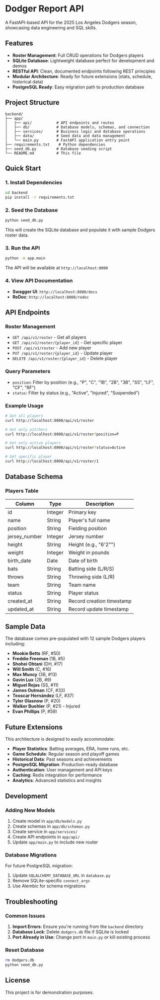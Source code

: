 # Dodger Report API

A FastAPI-based API for the 2025 Los Angeles Dodgers season, showcasing data engineering and SQL skills.

## Features

- **Roster Management**: Full CRUD operations for Dodgers players
- **SQLite Database**: Lightweight database perfect for development and demos
- **RESTful API**: Clean, documented endpoints following REST principles
- **Modular Architecture**: Ready for future extensions (stats, schedule, historical data)
- **PostgreSQL Ready**: Easy migration path to production database

## Project Structure

```
backend/
├── app/
│   ├── api/           # API endpoints and routes
│   ├── db/            # Database models, schemas, and connection
│   ├── services/      # Business logic and database operations
│   ├── data/          # Seed data and data management
│   └── main.py        # FastAPI application entry point
├── requirements.txt    # Python dependencies
├── seed_db.py         # Database seeding script
└── README.md          # This file
```

## Quick Start

### 1. Install Dependencies

```bash
cd backend
pip install -r requirements.txt
```

### 2. Seed the Database

```bash
python seed_db.py
```

This will create the SQLite database and populate it with sample Dodgers roster data.

### 3. Run the API

```bash
python -m app.main
```

The API will be available at `http://localhost:8000`

### 4. View API Documentation

- **Swagger UI**: `http://localhost:8000/docs`
- **ReDoc**: `http://localhost:8000/redoc`

## API Endpoints

### Roster Management

- `GET /api/v1/roster` - Get all players
- `GET /api/v1/roster/{player_id}` - Get specific player
- `POST /api/v1/roster` - Add new player
- `PUT /api/v1/roster/{player_id}` - Update player
- `DELETE /api/v1/roster/{player_id}` - Delete player

### Query Parameters

- `position`: Filter by position (e.g., "P", "C", "1B", "2B", "3B", "SS", "LF", "CF", "RF")
- `status`: Filter by status (e.g., "Active", "Injured", "Suspended")

### Example Usage

```bash
# Get all players
curl http://localhost:8000/api/v1/roster

# Get only pitchers
curl http://localhost:8000/api/v1/roster?position=P

# Get only active players
curl http://localhost:8000/api/v1/roster?status=Active

# Get specific player
curl http://localhost:8000/api/v1/roster/1
```

## Database Schema

### Players Table

| Column | Type | Description |
|--------|------|-------------|
| id | Integer | Primary key |
| name | String | Player's full name |
| position | String | Fielding position |
| jersey_number | Integer | Jersey number |
| height | String | Height (e.g., "6'2\"") |
| weight | Integer | Weight in pounds |
| birth_date | Date | Date of birth |
| bats | String | Batting side (L/R/S) |
| throws | String | Throwing side (L/R) |
| team | String | Team name |
| status | String | Player status |
| created_at | String | Record creation timestamp |
| updated_at | String | Record update timestamp |

## Sample Data

The database comes pre-populated with 12 sample Dodgers players including:

- **Mookie Betts** (RF, #50)
- **Freddie Freeman** (1B, #5)
- **Shohei Ohtani** (DH, #17)
- **Will Smith** (C, #16)
- **Max Muncy** (3B, #13)
- **Gavin Lux** (2B, #9)
- **Miguel Rojas** (SS, #11)
- **James Outman** (CF, #33)
- **Teoscar Hernández** (LF, #37)
- **Tyler Glasnow** (P, #20)
- **Walker Buehler** (P, #21) - Injured
- **Evan Phillips** (P, #59)

## Future Extensions

This architecture is designed to easily accommodate:

- **Player Statistics**: Batting averages, ERA, home runs, etc.
- **Game Schedule**: Regular season and playoff games
- **Historical Data**: Past seasons and achievements
- **PostgreSQL Migration**: Production-ready database
- **Authentication**: User management and API keys
- **Caching**: Redis integration for performance
- **Analytics**: Advanced statistics and insights

## Development

### Adding New Models

1. Create model in `app/db/models.py`
2. Create schemas in `app/db/schemas.py`
3. Create service in `app/services/`
4. Create API endpoints in `app/api/`
5. Update `app/main.py` to include new router

### Database Migrations

For future PostgreSQL migration:

1. Update `SQLALCHEMY_DATABASE_URL` in `database.py`
2. Remove SQLite-specific `connect_args`
3. Use Alembic for schema migrations

## Troubleshooting

### Common Issues

1. **Import Errors**: Ensure you're running from the `backend` directory
2. **Database Lock**: Delete `dodgers.db` file if SQLite is locked
3. **Port Already in Use**: Change port in `main.py` or kill existing process

### Reset Database

```bash
rm dodgers.db
python seed_db.py
```

## License

This project is for demonstration purposes.
